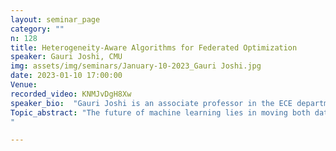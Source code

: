 ```yaml
---
layout: seminar_page
category: ""
n: 128
title: Heterogeneity-Aware Algorithms for Federated Optimization
speaker: Gauri Joshi, CMU
img: assets/img/seminars/January-10-2023_Gauri Joshi.jpg
date: 2023-01-10 17:00:00 
Venue: 
recorded_video: KNMJvDgH8Xw
speaker_bio:  "Gauri Joshi is an associate professor in the ECE department at Carnegie Mellon University. Gauri completed her Ph.D. from MIT EECS and completed her undergrad in Electrical Engineering from IIT Bombay. Her current research is on designing algorithms for federated learning, distributed optimization, and parallel computing. Her awards and honors include being named as one of MIT Technology Review's 35 Innovators under 35 (2022), the NSF CAREER Award (2021), the ACM Sigmetrics Best Paper Award (2020), Best Thesis Prize in Computer science at MIT (2012), and Institute Gold Medal of IIT Bombay (2010)."
Topic_abstract: "The future of machine learning lies in moving both data collection as well as model training to the edge. The emerging area of federated learning seeks to achieve this goal by orchestrating distributed model training using a large number of resource-constrained mobile devices that collect data from their environment. Due to limited communication capabilities as well as privacy concerns, the data collected by these devices cannot be sent to the cloud for centralized processing. Instead, the nodes perform local training updates and only send the resulting model to the cloud. A key aspect that sets federated learning apart from data-center-based distributed training is the inherent data, communication, and computation heterogeneity across the edge clients. Allowing heterogeneity is essential for the system to be scalable and flexible. However, heterogeneity can cause convergence slowdown and inconsistency problems for federated optimization algorithms. In this talk, I will present our recent work on algorithms for tackling various types of heterogeneity in federated optimization.
"

---
```


